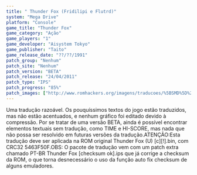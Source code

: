```yaml
---
title: " Thunder Fox (Fridilipi e Flutrd)"
system: "Mega Drive"
platform: "Console"
game_title: "Thunder Fox"
game_category: "Ação"
game_players: "1"
game_developer: "Aisystem Tokyo"
game_publisher: "Taito"
game_release_date: "??/??/1991"
patch_group: "Nenhum"
patch_site: "Nenhum"
patch_version: "BETA"
patch_release: "24/04/2011"
patch_type: "IPS"
patch_progress: "85%"
patch_images: ["http://www.romhackers.org/imagens/traducoes/%5BSMD%5D%20Thunder%20Fox%20-%20Fridilipi%20e%20Flutrd%20-%201.png","http://www.romhackers.org/imagens/traducoes/%5BSMD%5D%20Thunder%20Fox%20-%20Fridilipi%20e%20Flutrd%20-%202.png","http://www.romhackers.org/imagens/traducoes/%5BSMD%5D%20Thunder%20Fox%20-%20Fridilipi%20e%20Flutrd%20-%203.png"]
---
```

Uma tradução razoável. Os pouquíssimos textos do jogo estão traduzidos, mas não estão acentuados, e nenhum gráfico foi editado devido à compressão. Por se tratar de uma versão BETA, ainda é possível encontrar elementos textuais sem tradução, como TIME e HI-SCORE, mas nada que não possa ser resolvido em futuras versões da tradução.ATENÇÃO:Esta tradução deve ser aplicada na ROM original Thunder Fox (U) [c][!].bin, com CRC32 5463F50F.OBS: O pacote de tradução vem com um patch extra chamado PT-BR Thunder Fox [checksum ok].ips que já corrige a checksum da ROM, o que torna desnecessário o uso da função auto fix checksum de alguns emuladores.